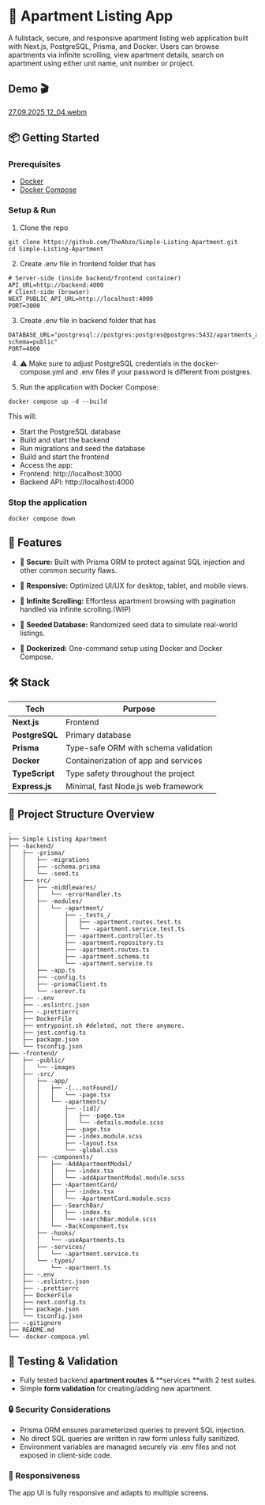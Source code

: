 
# 🏡 Apartment Listing App

A fullstack, secure, and responsive apartment listing web application built with Next.js, PostgreSQL, Prisma, and Docker. 
Users can browse apartments via infinite scrolling, view apartment details, search on apartment using either unit name, unit number or project.

## Demo 🎬
[27.09.2025 12_04.webm](https://github.com/user-attachments/assets/4a0593d7-ebeb-4f51-bd44-f1804d6b769f)


## 📦 Getting Started
### Prerequisites

- [Docker](https://www.docker.com/)
- [Docker Compose](https://docs.docker.com/compose/)

### Setup & Run

1. Clone the repo

```
git clone https://github.com/TheAbzo/Simple-Listing-Apartment.git
cd Simple-Listing-Apartment
```
2. Create .env file in frontend folder that has
```
# Server-side (inside backend/frontend container) 
API_URL=http://backend:4000 
# Client-side (browser) 
NEXT_PUBLIC_API_URL=http://localhost:4000 
PORT=3000
```
3. Create .env file in backend folder that has
```
DATABASE_URL="postgresql://postgres:postgres@postgres:5432/apartments_app_db?schema=public"
PORT=4000
```
4. ⚠️ Make sure to adjust PostgreSQL credentials in the docker-compose.yml and .env files if your password is different from postgres.

5. Run the application with Docker Compose:
```
docker compose up -d --build
```
This will:
- Start the PostgreSQL database
- Build and start the backend
- Run migrations and seed the database
- Build and start the frontend
- Access the app:
-   Frontend: http://localhost:3000
-   Backend API: http://localhost:4000

### Stop the application
```
docker compose down
```

## 🚀 Features
- 🔐 **Secure:** Built with Prisma ORM to protect against SQL injection and other common security flaws.

- 📱 **Responsive:** Optimized UI/UX for desktop, tablet, and mobile views.

- 🔁 **Infinite Scrolling:** Effortless apartment browsing with pagination handled via infinite scrolling.(WIP)

- 🧪 **Seeded Database:** Randomized seed data to simulate real-world listings.

- 🐳 **Dockerized:** One-command setup using Docker and Docker Compose.

## 🛠️ Stack
| Tech           | Purpose                              |
| -------------- | ------------------------------------ |
| **Next.js**    | Frontend                             |
| **PostgreSQL** | Primary database                     |
| **Prisma**     | Type-safe ORM with schema validation |
| **Docker**     | Containerization of app and services |
| **TypeScript** | Type safety throughout the project   |
| **Express.js** | Minimal, fast Node.js web framework  |


## 📂 Project Structure Overview
```
.
├── Simple Listing Apartment
├── -backend/
│   ├── -prisma/
│   │   ├── -migrations
│   │   ├── -schema.prisma  
│   │   └── -seed.ts
│   ├── src/
│   │   ├── -middlewares/
│   │   │   └── -errorHandler.ts
│   │   ├── -modules/
│   │   │   └── -apartment/
│   │   │       ├── -_tests_/
│   │   │       │   ├── -apartment.routes.test.ts
│   │   │       │   └── -apartment.service.test.ts
│   │   │       ├── -apartment.controller.ts
│   │   │       ├── -apartment.repository.ts
│   │   │       ├── -apartment.routes.ts
│   │   │       ├── -apartment.schema.ts
│   │   │       └── -apartment.service.ts
│   │   ├── -app.ts
│   │   ├── -config.ts
│   │   ├── -prismaClient.ts
│   │   └── -serevr.ts
│   ├── -.env
│   ├── -.eslintrc.json
│   ├── -.prettierrc
│   ├── DockerFile
│   ├── entrypoint.sh #deleted, not there anymore.
│   ├── jest.config.ts
│   ├── package.json
│   └── tsconfig.json
├── -frontend/
│   ├── -public/
│   │   └── -images
│   ├── -src/
│   │   ├── -app/
│   │   │   ├── -[...notFound]/
│   │   │   │   └── -page.tsx
│   │   │   └── -apartments/
│   │   │       ├── -[id]/
│   │   │       │   ├── -page.tsx
│   │   │       │   └── -details.module.scss
│   │   │       ├── -page.tsx
│   │   │       ├── -index.module.scss
│   │   │       ├── -layout.tsx
│   │   │       └── -global.css    
│   │   ├── -components/
│   │   │   ├── -AddApartmentModal/
│   │   │   │   ├── -index.tsx
│   │   │   │   └── -addApartmentModal.module.scss
│   │   │   ├── -ApartmentCard/
│   │   │   │   ├── -index.tsx
│   │   │   │   └── -ApartmentCard.module.scss
│   │   │   ├── -SearchBar/
│   │   │   │   ├── -index.ts
│   │   │   │   └── -searchBar.module.scss
│   │   │   └── -BackComponent.tsx
│   │   ├── -hooks/
│   │   │   └── -useApartments.ts
│   │   ├── -services/
│   │   │   └── -apartment.service.ts
│   │   └── -types/
│   │       └── -apartment.ts
│   ├── -.env
│   ├── -.eslintrc.json
│   ├── -.prettierrc
│   ├── DockerFile
│   ├── next.config.ts
│   ├── package.json
│   └── tsconfig.json  
├── -.gitignore
├── README.md
└── -docker-compose.yml
```

## 🧪 Testing & Validation
- Fully tested backend **apartment routes** & **services **with 2 test suites.
- Simple **form validation** for creating/adding new apartment.


### 🔒 Security Considerations
- Prisma ORM ensures parameterized queries to prevent SQL injection.
- No direct SQL queries are written in raw form unless fully sanitized.
- Environment variables are managed securely via .env files and not exposed in client-side code.

### 📱 Responsiveness
The app UI is fully responsive and adapts to multiple screens.






